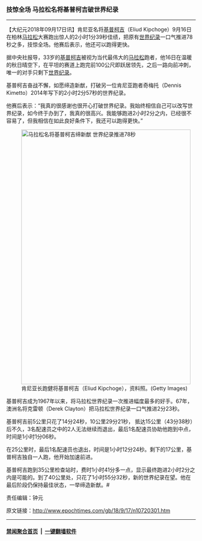 ### 技惊全场 马拉松名将基普柯吉破世界纪录
------------------------

<p>【大纪元2018年09月17日讯】肯尼亚名将<a href="http://www.epochtimes.com/gb/tag/%E5%9F%BA%E6%99%AE%E6%9F%AF%E5%90%89.html">基普柯吉</a>（Eliud Kipchoge）9月16日在柏林<a href="http://www.epochtimes.com/gb/tag/%E9%A9%AC%E6%8B%89%E6%9D%BE.html">马拉松</a>大赛跑出惊人的2小时1分39秒佳绩，把原有<a href="http://www.epochtimes.com/gb/tag/%E4%B8%96%E7%95%8C%E7%BA%AA%E5%BD%95.html">世界纪录</a>一口气推进78秒之多，技惊全场。他赛后表示，他还可以跑得更快。</p>
<p>据中央社报导，33岁的<a href="http://www.epochtimes.com/gb/tag/%E5%9F%BA%E6%99%AE%E6%9F%AF%E5%90%89.html">基普柯吉</a>被视为当代最伟大的<a href="http://www.epochtimes.com/gb/tag/%E9%A9%AC%E6%8B%89%E6%9D%BE.html">马拉松</a>跑者，他16日在温暖的秋日晴空下，在平坦的赛道上跑完前100公尺即跃居领先，之后一路向前冲刺，唯一的对手只剩下<a href="http://www.epochtimes.com/gb/tag/%E4%B8%96%E7%95%8C%E7%BA%AA%E5%BD%95.html">世界纪录</a>。</p>
<p>基普柯吉奋战不懈，如愿缔造新猷，打破另一位肯尼亚跑者奇梅托（Dennis Kimetto）2014年写下的2小时2分57秒的世界纪录。</p>
<p>他赛后表示：“我真的很感谢也很开心打破世界纪录。我始终相信自己可以改写世界纪录，如今终于办到了，我真的很高兴。我能够跑进2小时2分之内，已经很不容易了，但我相信在如此良好条件下，我还可以跑得更快。”</p>
<figure id="attachment_10720382" style="width: 450px" class="wp-caption aligncenter"><a href="http://i.epochtimes.com/assets/uploads/2018/09/1809170424182378.jpg"><img class="wp-image-10720382 size-medium" title="马拉松名将基普柯吉缔新猷 世界纪录推进78秒" src="http://i.epochtimes.com/assets/uploads/2018/09/1809170424182378-450x675.jpg" alt="马拉松名将基普柯吉缔新猷 世界纪录推进78秒" width="450" height="675" /></a><figcaption class="wp-caption-text">肯尼亚长跑健将基普柯吉（Eliud Kipchoge），资料照。(Getty Images)</figcaption></figure>
<p>基普柯吉成为1967年以来，将马拉松世界纪录一次推进幅度最多的好手。67年，澳洲名将克雷顿（Derek Clayton）把马拉松世界纪录一口气推进2分23秒。</p>
<p>基普柯吉前5公里只花了14分24秒，10公里29分21秒， 抵达15公里（43分38秒）后不久，3名配速员之中的2人无法继续而退出，最后1名配速员协助他跑到中点，时间是1小时1分06秒。</p>
<p>在25公里时，最后1名配速员也退出，时间是1小时12分24秒。剩下的17公里，基普柯吉独自一人跑，他开始加速前进。</p>
<p>基普柯吉跑到35公里检查站时，费时1小时41分多一点，显示最终跑进2小时2分之内是可能的。到了40公里处，只花了1小时55分32秒，新的世界纪录在望。他在最后阶段仍保持最佳状态，一举缔造新猷。#</p>
<p>责任编辑：钟元</p>

原文链接：http://www.epochtimes.com/gb/18/9/17/n10720301.htm


------------------------
#### [禁闻聚合首页](https://github.com/gfw-breaker/banned-news/blob/master/README.md) &nbsp;|&nbsp;  [一键翻墙软件](https://github.com/gfw-breaker/nogfw/blob/master/README.md)
